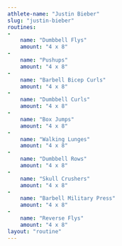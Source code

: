 ```yaml
---
athlete-name: "Justin Bieber"
slug: "justin-bieber"
routines:
-
	name: "Dumbbell Flys"
	amount: "4 x 8"
-
	name: "Pushups"
	amount: "4 x 8"
-
	name: "Barbell Bicep Curls"
	amount: "4 x 8"
-
	name: "Dumbbell Curls"
	amount: "4 x 8"
-
	name: "Box Jumps"
	amount: "4 x 8"
-
	name: "Walking Lunges"
	amount: "4 x 8"
-
	name: "Dumbbell Rows"
	amount: "4 x 8"
-
	name: "Skull Crushers"
	amount: "4 x 8"
-
	name: "Barbell Military Press"
	amount: "4 x 8"
-
	name: "Reverse Flys"
	amount: "4 x 8"
layout: "routine"
---
```

